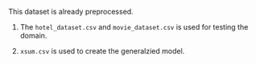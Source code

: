 This dataset is already preprocessed.

1. The `hotel_dataset.csv` and `movie_dataset.csv` is used for testing the domain.

2. `xsum.csv` is used to create the generalzied model.